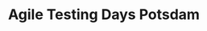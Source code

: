 ---
priority: 0.1
title: Agile Testing Days Potsdam
excerpt: Onboarding Engineers
categories: speaking
layout: conferences
comments: true
background-image: words.jpg
---